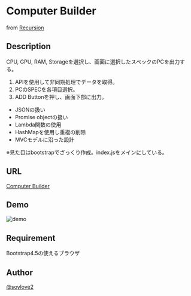 # Computer Builder
from [Recursion](https://recursionist.io/)

## Description
CPU, GPU, RAM, Storageを選択し、画面に選択したスペックのPCを出力する。

1. APIを使用して非同期処理でデータを取得。
2. PCのSPECを各項目選択。
3. ADD Buttonを押し、画面下部に出力。

- JSONの扱い
- Promise objectの扱い
- Lambda関数の使用
- HashMapを使用し重複の削除
- MVCモデルに沿った設計

※見た目はbootstrapでざっくり作成。index.jsをメインにしている。

## URL
[Computer Builder](https://soysan.github.io/Computer-Builder/) 

## Demo
![demo]()

## Requirement
Bootstrap4.5の使えるブラウザ

## Author
[@soylove2](https://twitter.com/soylove2)
